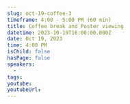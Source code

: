 ```yaml
---
slug: oct-19-coffee-3
timeframe: 4:00 - 5:00 PM (60 min)
title: Coffee break and Poster viewing
datetime: 2023-10-19T16:00:00.000Z
date: Oct 19, 2023
time: 4:00 PM
isChild: false
hasPage: false
speakers:
  -
tags:
youtube:
youtubeUrl:
---
```

